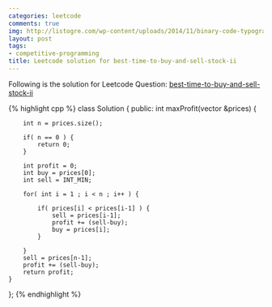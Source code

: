 ```yaml
---
categories: leetcode
comments: true
img: http://listogre.com/wp-content/uploads/2014/11/binary-code-typography-hd-wallpaper-1920x1080-2619-672x372.png
layout: post
tags:
- competitive-programming
title: Leetcode solution for best-time-to-buy-and-sell-stock-ii
---
```


Following is the solution for Leetcode Question: [best-time-to-buy-and-sell-stock-ii](https://leetcode.com/problems/best-time-to-buy-and-sell-stock-ii/)

{% highlight cpp %}
class Solution {
public:
    int maxProfit(vector<int> &prices) {

        int n = prices.size();

        if( n == 0 ) {
            return 0;            
        }

        int profit = 0;
        int buy = prices[0];
        int sell = INT_MIN;
        
        for( int i = 1 ; i < n ; i++ ) {
            
            if( prices[i] < prices[i-1] ) {
                sell = prices[i-1];
                profit += (sell-buy);
                buy = prices[i];
            }
            
        }
        sell = prices[n-1];
        profit += (sell-buy);
        return profit;
    }
};
{% endhighlight %}